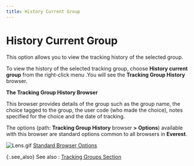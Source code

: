 ```yaml
---
title: History Current Group
---
```


# History Current Group


This option allows you to view the tracking history of the selected  group.


To view the history of the selected tracking group, choose **History 
 current group** from the right-click menu .You will see the **Tracking Group History** browser.


**The Tracking Group History Browser**


This browser provides details of the group such as the group name, the  choice tagged to the group, the user code (who made the choice), notes  specified for the choice and the date of tracking.


The options (path: **Tracking Group History** browser **&gt; Options**) available  with this browser are standard options common to all browsers in **Everest**.


![Lens.gif]({{site.ct_baseurl}}/img/lens.gif) [Standard  Browser Options]({{site.wwe_chm}}/everest-client/ui/browsers/standard_browser_options.html)


{:.see_also}
See also
: [Tracking  Groups Section]({{site.ct_baseurl}}/misc/the_tracking_groups_section_cust_trkg_item_kit_browser.html)
